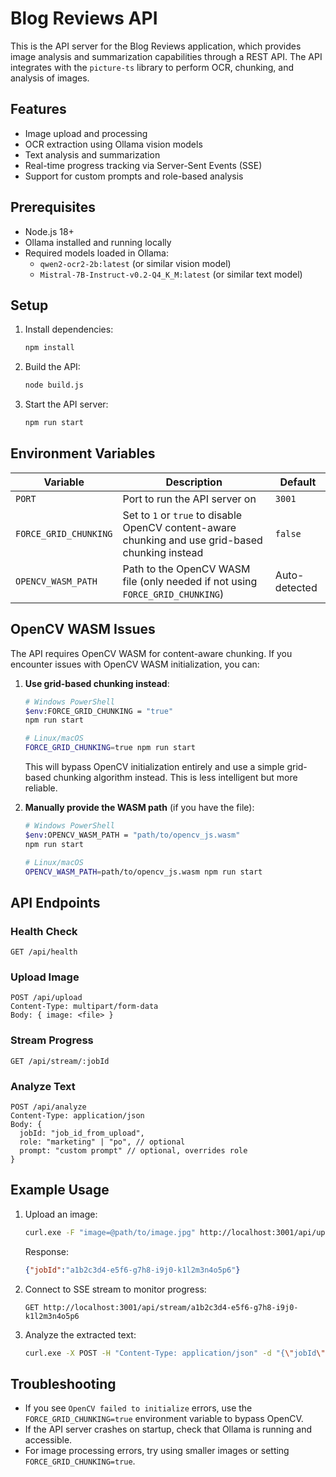 # Blog Reviews API

This is the API server for the Blog Reviews application, which provides image analysis and summarization capabilities through a REST API. The API integrates with the `picture-ts` library to perform OCR, chunking, and analysis of images.

## Features

- Image upload and processing
- OCR extraction using Ollama vision models
- Text analysis and summarization
- Real-time progress tracking via Server-Sent Events (SSE)
- Support for custom prompts and role-based analysis

## Prerequisites

- Node.js 18+ 
- Ollama installed and running locally
- Required models loaded in Ollama:
  - `qwen2-ocr2-2b:latest` (or similar vision model)
  - `Mistral-7B-Instruct-v0.2-Q4_K_M:latest` (or similar text model)

## Setup

1. Install dependencies:
   ```bash
   npm install
   ```

2. Build the API:
   ```bash
   node build.js
   ```

3. Start the API server:
   ```bash
   npm run start
   ```

## Environment Variables

| Variable | Description | Default |
|----------|-------------|---------|
| `PORT` | Port to run the API server on | `3001` |
| `FORCE_GRID_CHUNKING` | Set to `1` or `true` to disable OpenCV content-aware chunking and use grid-based chunking instead | `false` |
| `OPENCV_WASM_PATH` | Path to the OpenCV WASM file (only needed if not using `FORCE_GRID_CHUNKING`) | Auto-detected |

## OpenCV WASM Issues

The API requires OpenCV WASM for content-aware chunking. If you encounter issues with OpenCV WASM initialization, you can:

1. **Use grid-based chunking instead**:
   ```bash
   # Windows PowerShell
   $env:FORCE_GRID_CHUNKING = "true"
   npm run start
   
   # Linux/macOS
   FORCE_GRID_CHUNKING=true npm run start
   ```

   This will bypass OpenCV initialization entirely and use a simple grid-based chunking algorithm instead. This is less intelligent but more reliable.

2. **Manually provide the WASM path** (if you have the file):
   ```bash
   # Windows PowerShell
   $env:OPENCV_WASM_PATH = "path/to/opencv_js.wasm"
   npm run start
   
   # Linux/macOS
   OPENCV_WASM_PATH=path/to/opencv_js.wasm npm run start
   ```

## API Endpoints

### Health Check
```
GET /api/health
```

### Upload Image
```
POST /api/upload
Content-Type: multipart/form-data
Body: { image: <file> }
```

### Stream Progress
```
GET /api/stream/:jobId
```

### Analyze Text
```
POST /api/analyze
Content-Type: application/json
Body: { 
  jobId: "job_id_from_upload", 
  role: "marketing" | "po", // optional
  prompt: "custom prompt" // optional, overrides role
}
```

## Example Usage

1. Upload an image:
   ```bash
   curl.exe -F "image=@path/to/image.jpg" http://localhost:3001/api/upload
   ```
   
   Response:
   ```json
   {"jobId":"a1b2c3d4-e5f6-g7h8-i9j0-k1l2m3n4o5p6"}
   ```

2. Connect to SSE stream to monitor progress:
   ```
   GET http://localhost:3001/api/stream/a1b2c3d4-e5f6-g7h8-i9j0-k1l2m3n4o5p6
   ```

3. Analyze the extracted text:
   ```bash
   curl.exe -X POST -H "Content-Type: application/json" -d "{\"jobId\":\"a1b2c3d4-e5f6-g7h8-i9j0-k1l2m3n4o5p6\",\"role\":\"marketing\"}" http://localhost:3001/api/analyze
   ```

## Troubleshooting

- If you see `OpenCV failed to initialize` errors, use the `FORCE_GRID_CHUNKING=true` environment variable to bypass OpenCV.
- If the API server crashes on startup, check that Ollama is running and accessible.
- For image processing errors, try using smaller images or setting `FORCE_GRID_CHUNKING=true`.

